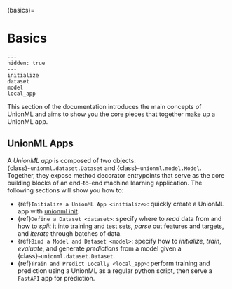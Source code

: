 (basics)=

# Basics

```{toctree}
---
hidden: true
---
initialize
dataset
model
local_app
```

This section of the documentation introduces the main concepts of UnionML and aims to show you
the core pieces that together make up a UnionML app.

## UnionML Apps

A *UnionML app* is composed of two objects: {class}`~unionml.dataset.Dataset` and
{class}`~unionml.model.Model`. Together, they expose method decorator entrypoints that serve as the core
building blocks of an end-to-end machine learning application. The following sections will show you how to:

- {ref}`Initialize a UnionML App <initialize>`: quickly create a UnionML app with
  <a href="cli_reference.html#unionml-init">unionml init</a>.
- {ref}`Define a Dataset <dataset>`: specify where to *read* data from and how to *split* it into training and test
  sets, *parse* out features and targets, and *iterate* through batches of data.
- {ref}`Bind a Model and Dataset <model>`: specify how to *initialize*, *train*, *evaluate*, and generate
  *predictions* from a model given a {class}`~unionml.dataset.Dataset`.
- {ref}`Train and Predict Locally <local_app>`: perform training and prediction using a UnionML as a regular
  python script, then serve a `FastAPI` app for prediction.
